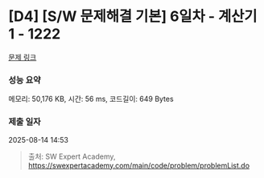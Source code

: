 # [D4] [S/W 문제해결 기본] 6일차 - 계산기1 - 1222 

[문제 링크](https://swexpertacademy.com/main/code/problem/problemDetail.do?contestProbId=AV14mbSaAEwCFAYD) 

### 성능 요약

메모리: 50,176 KB, 시간: 56 ms, 코드길이: 649 Bytes

### 제출 일자

2025-08-14 14:53



> 출처: SW Expert Academy, https://swexpertacademy.com/main/code/problem/problemList.do